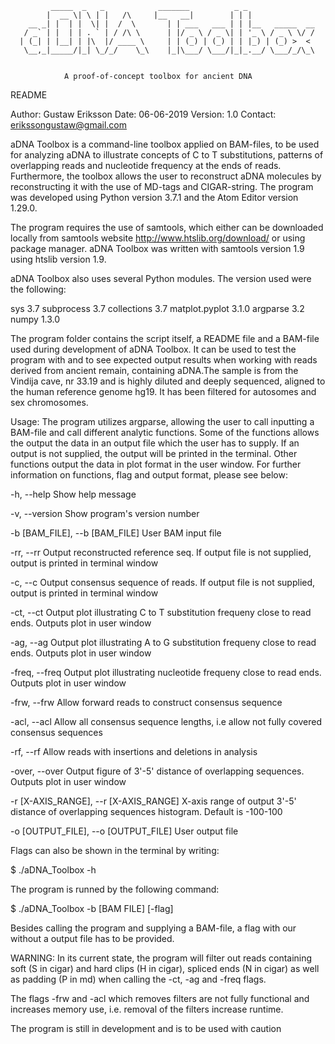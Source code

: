 

             _____  _   _            _______          _ _               
            |  __ \| \ | |   /\     |__   __|        | | |              
        __ _| |  | |  \| |  /  \       | | ___   ___ | | |__   _____  __
       / _` | |  | | . ` | / /\ \      | |/ _ \ / _ \| | '_ \ / _ \ \/ /
      | (_| | |__| | |\  |/ ____ \     | | (_) | (_) | | |_) | (_) >  <
       \__,_|_____/|_| \_/_/    \_\    |_|\___/ \___/|_|_.__/ \___/_/\_\


                A proof-of-concept toolbox for ancient DNA

README

Author: Gustaw Eriksson
Date: 06-06-2019
Version: 1.0
Contact: erikssongustaw@gmail.com

aDNA Toolbox is a command-line toolbox applied on BAM-files, to be used for
analyzing aDNA to illustrate concepts of C to T substitutions, patterns of
overlapping reads and nucleotide frequency at the ends of reads. Furthermore,
the toolbox allows the user to reconstruct aDNA molecules by reconstructing it
with the use of MD-tags and CIGAR-string. The program was developed using Python
version 3.7.1 and the Atom Editor version 1.29.0.

The program requires the use of samtools, which either can be downloaded locally
from samtools website http://www.htslib.org/download/ or using package manager.
aDNA Toolbox was written with samtools version 1.9 using htslib version 1.9.

aDNA Toolbox also uses several Python modules. The version used were
the following:

sys 3.7                              subprocess 3.7
collections 3.7                      matplot.pyplot 3.1.0
argparse 3.2                         numpy 1.3.0

The program folder contains the script itself, a README file and a BAM-file
used during development of aDNA Toolbox. It can be used to test the program
with and to see expected output results when working with reads derived from
ancient remain, containing aDNA.The sample is from the Vindija cave, nr 33.19
and is highly diluted and deeply sequenced, aligned to the human reference
genome hg19. It has been filtered for autosomes and sex chromosomes.

Usage:
The program utilizes argparse, allowing the user to call inputting a BAM-file
and call different analytic functions. Some of the functions allows the output
the data in an output file which the user has to supply. If an output is not
supplied, the output will be printed in the terminal. Other functions output
the data in plot format in the user window. For further information on
functions, flag and output format, please see below:

-h, --help                            Show help message

-v, --version                         Show program's version number

-b [BAM_FILE], --b [BAM_FILE]         User BAM input file

-rr, --rr                             Output reconstructed reference seq. If
                                      output file is not supplied, output is
                                      printed in terminal window

-c, --c                               Output consensus sequence of reads. If
                                      output file is not supplied, output is
                                      printed in terminal window

-ct, --ct                             Output plot illustrating C to T
                                      substitution frequeny close to read ends.
                                      Outputs plot in user window

-ag, --ag                             Output plot illustrating A to G
                                      substitution frequeny close to read ends.
                                      Outputs plot in user window

-freq, --freq                         Output plot illustrating nucleotide
                                      frequeny close to read ends. Outputs plot
                                      in user window

-frw, --frw                           Allow forward reads to construct
                                      consensus sequence

-acl, --acl                           Allow all consensus sequence lengths, i.e
                                      allow not fully covered consensus
                                      sequences

-rf, --rf                             Allow reads with insertions and deletions
                                      in analysis

-over, --over                         Output figure of 3'-5' distance of
                                      overlapping sequences. Outputs plot in
                                      user window

-r [X-AXIS_RANGE], --r [X-AXIS_RANGE] X-axis range of output 3'-5' distance of
                                      overlapping sequences histogram. Default
                                      is -100-100

-o [OUTPUT_FILE], --o [OUTPUT_FILE]   User output file

Flags can also be shown in the terminal by writing:

  $ ./aDNA_Toolbox -h

The program is runned by the following command:

  $ ./aDNA_Toolbox -b [BAM FILE] [-flag]

Besides calling the program and supplying a BAM-file, a flag with our without a
output file has to be provided.

WARNING:
In its current state, the program will filter out reads containing soft (S in
cigar) and hard clips (H in cigar), spliced ends (N in cigar) as well as
padding (P in md) when calling the -ct, -ag and -freq flags.

The flags -frw and -acl which removes filters are not fully functional and
increases memory use, i.e. removal of the filters increase runtime.

The program is still in development and is to be used with caution
